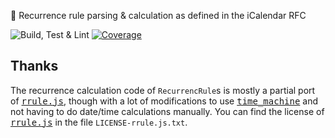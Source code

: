 🔁 Recurrence rule parsing & calculation as defined in the iCalendar RFC

![Build, Test & Lint](https://github.com/JonasWanke/rrule/workflows/Build,%20Test%20&%20Lint/badge.svg) [![Coverage](https://codecov.io/gh/JonasWanke/rrule/branch/master/graph/badge.svg)](https://codecov.io/gh/JonasWanke/rrule)

## Thanks

The recurrence calculation code of `RecurrencRule`s is mostly a partial port of [<kbd>rrule.js</kbd>], though with a lot of modifications to use [<kbd>time_machine</kbd>] and not having to do date/time calculations manually. You can find the license of [<kbd>rrule.js</kbd>] in the file `LICENSE-rrule.js.txt`.


[<kbd>time_machine</kbd>]: https://pub.dev/packages/time_machine
[<kbd>rrule.js</kbd>]: https://github.com/jakubroztocil/rrule

